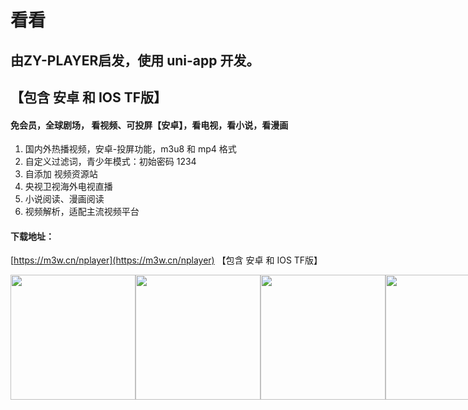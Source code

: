 # 看看

## 由ZY-PLAYER启发，使用 uni-app 开发。
## 【包含 安卓 和 IOS TF版】

#### 免会员，全球剧场， 看视频、可投屏【安卓】，看电视，看小说，看漫画

1. 国内外热播视频，安卓-投屏功能，m3u8 和 mp4 格式
2. 自定义过滤词，青少年模式：初始密码 1234
3. 自添加 视频资源站
4. 央视卫视海外电视直播
5. 小说阅读、漫画阅读
6. 视频解析，适配主流视频平台



#### 下载地址：

[https://m3w.cn/nplayer](https://m3w.cn/nplayer)  【包含 安卓 和 IOS TF版】

<p style="display:flex;">
  <img src='https://i.niupic.com/images/2021/01/27/9apo.jpg' width="200">
  <img src='https://i.niupic.com/images/2021/01/27/9app.jpg' width="200">
  <img src='https://i.niupic.com/images/2021/01/27/9apn.jpg' width="200">
  <img src='https://i.niupic.com/images/2021/02/01/9aNu.jpg' width="200">
  <img src='https://i.niupic.com/images/2021/02/01/9aNv.jpg' width="200">
  <img src='https://i.niupic.com/images/2021/02/01/9aNz.jpg' width="200">
  <img src='https://i.niupic.com/images/2021/02/01/9aNA.jpg' width="200">
  <img src='https://i.niupic.com/images/2021/02/01/9aNw.jpg' width="200">
</p>
